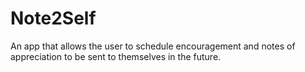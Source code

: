 # Note2Self
An app that allows the user to schedule encouragement and notes of appreciation to be sent to themselves in the future.
